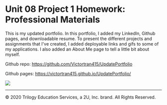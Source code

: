 # Unit 08 Project 1 Homework: Professional Materials

This is my updated portfolio. In this portfolio, I added my LinkedIn, Github pages, and downloadable resume. To present the different projects and assignments that I've created, I added deployable links and gifs to some of my applications. I also added an About Me page to tell a little bit about myself. 

Github repo: https://github.com/Victortran415/UpdatePortfolio

Github pages: https://victortran415.github.io/UpdatePortfolio/

![](https://media.giphy.com/media/bLklMQ0KDZL1YeoC9u/giphy.gif)

---
© 2020 Trilogy Education Services, a 2U, Inc. brand. All Rights Reserved.
